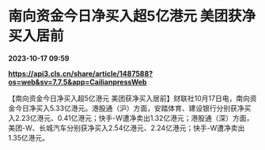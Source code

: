 # 南向资金今日净买入超5亿港元 美团获净买入居前

**2023-10-17 09:59**

**https://api3.cls.cn/share/article/1487588?os=web&sv=7.7.5&app=CailianpressWeb**

【南向资金今日净买入超5亿港元 美团获净买入居前】财联社10月17日电，南向资金今日净买入5.33亿港元。港股通（沪）方面，安踏体育、建设银行分别获净买入2.23亿港元、0.41亿港元；快手-W遭净卖出1.32亿港元；港股通（深）方面，美团-W、长城汽车分别获净买入2.54亿港元、2.24亿港元；快手-W遭净卖出1.35亿港元。